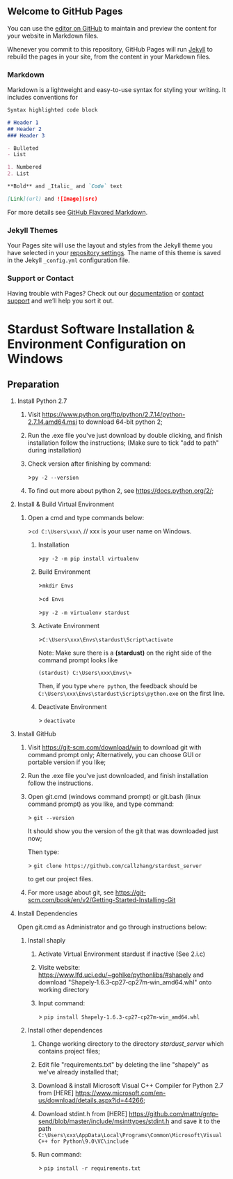 ## Welcome to GitHub Pages

You can use the [editor on GitHub](https://github.com/LexLuc/LexLuc.github.io/edit/master/README.md) to maintain and preview the content for your website in Markdown files.

Whenever you commit to this repository, GitHub Pages will run [Jekyll](https://jekyllrb.com/) to rebuild the pages in your site, from the content in your Markdown files.

### Markdown

Markdown is a lightweight and easy-to-use syntax for styling your writing. It includes conventions for

```markdown
Syntax highlighted code block

# Header 1
## Header 2
### Header 3

- Bulleted
- List

1. Numbered
2. List

**Bold** and _Italic_ and `Code` text

[Link](url) and ![Image](src)
```

For more details see [GitHub Flavored Markdown](https://guides.github.com/features/mastering-markdown/).

### Jekyll Themes

Your Pages site will use the layout and styles from the Jekyll theme you have selected in your [repository settings](https://github.com/LexLuc/LexLuc.github.io/settings). The name of this theme is saved in the Jekyll `_config.yml` configuration file.

### Support or Contact

Having trouble with Pages? Check out our [documentation](https://help.github.com/categories/github-pages-basics/) or [contact support](https://github.com/contact) and we’ll help you sort it out.

# Stardust Software Installation & Environment Configuration on Windows

## Preparation
1. Install Python 2.7
   1. Visit <https://www.python.org/ftp/python/2.7.14/python-2.7.14.amd64.msi> to download 64-bit python 2;
   2.  Run the .exe file you've just download by double clicking, and finish installation follow the instructions;
       (Make sure to tick "add to path" during installation)
   3. Check version after finishing by command: 
     
      \>`py -2 --version`
   4. To find out more about python 2, see <https://docs.python.org/2/>;
2. Install & Build Virtual Environment
   1. Open a cmd and type commands below:
     
      \>`cd C:\Users\xxx\` // xxx is your user name on Windows.
      1. Installation
      
         \>```py -2 -m pip install virtualenv```
        
      2. Build Environment
        
         \>```mkdir Envs```
        
         \>`cd Envs`
        
         \>`py -2 -m virtualenv stardust`
      3. Activate Environment
      
         \>`C:\Users\xxx\Envs\stardust\Script\activate`
        
         Note: Make sure there is a **(stardust)** on the right side of the command prompt looks like 
         
         `(stardust) C:\Users\xxx\Envs\>`
         
         Then, if you type `where python`, the feedback should be `C:\Users\xxx\Envs\stardust\Scripts\python.exe` on the first line.
         
      4. Deactivate Environment
         
         \> `deactivate`
3. Install GitHub
   1. Visit <https://git-scm.com/download/win> to download git with command prompt only; 
      Alternatively, you can choose GUI or portable version if you like;
   2. Run the .exe file you've just downloaded, and finish installation follow the instructions.
   3. Open git.cmd (windows command prompt) or git.bash (linux command prompt) as you like, and type command:
      
      \> `git --version`
      
      It should show you the version of the git that was downloaded just now;
      
      Then type:
      
      \> `git clone https://github.com/callzhang/stardust_server`
      
      to get our project files.
   5. For more usage about git, see <https://git-scm.com/book/en/v2/Getting-Started-Installing-Git>
4. Install Dependencies
   
   Open git.cmd as Administrator and go through instructions below:
   1. Install shaply
      1. Activate Virtual Environment stardust if inactive
         (See 2.i.c)
      2. Visite website: <https://www.lfd.uci.edu/~gohlke/pythonlibs/#shapely> and download "Shapely‑1.6.3‑cp27‑cp27m‑win_amd64.whl" onto working directory
      3. Input command:
         
         \> `pip install Shapely‑1.6.3‑cp27‑cp27m‑win_amd64.whl`
         
   2. Install other dependences
      1. Change working directory to the directory *stardust_server* which contains project files;
      2. Edit file "requirements.txt" by deleting the line "shapely" as we've already installed that;
      3. Download & install Microsoft Visual C++ Compiler for Python 2.7 from [HERE] <https://www.microsoft.com/en-us/download/details.aspx?id=44266>;
      4. Download stdint.h from [HERE] <https://github.com/mattn/gntp-send/blob/master/include/msinttypes/stdint.h> and save it to the path `C:\Users\xxx\AppData\Local\Programs\Common\Microsoft\Visual C++ for Python\9.0\VC\include`
      5. Run command:
         
         \> `pip install -r requirements.txt`
         
         
